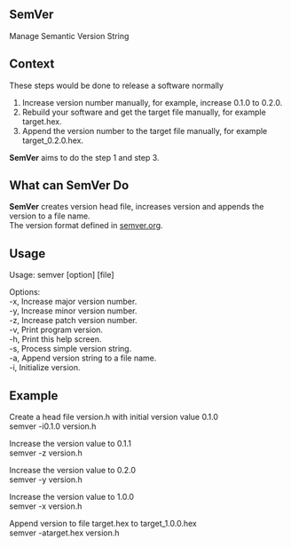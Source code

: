 ## SemVer
Manage Semantic Version String

## Context
These steps would be done to release a software normally  
1) Increase version number manually, for example, increase 0.1.0 to 0.2.0.  
2) Rebuild your software and get the target file manually, for example target.hex.  
3) Append the version number to the target file manually, for example target_0.2.0.hex.  

**SemVer** aims to do the step 1 and step 3.


## What can SemVer Do

**SemVer** creates version head file, increases version and appends the version to a file name.  
The version format defined in [semver.org](http://semver.org).  


## Usage

Usage: semver [option] [file]  
  
Options:  
-x,  Increase major version number.  
-y,  Increase minor version number.  
-z,  Increase patch version number.  
-v,  Print program version.  
-h,  Print this help screen.  
-s,  Process simple version string.  
-a,  Append version string to a file name.  
-i,  Initialize version. 

## Example

Create a head file version.h with initial version value 0.1.0  
	semver -i0.1.0 version.h

Increase the version value to 0.1.1  
	semver -z version.h

Increase the version value to 0.2.0  
	semver -y version.h

Increase the version value to 1.0.0  
	semver -x version.h

Append version to file target.hex to target_1.0.0.hex  
	semver -atarget.hex version.h




